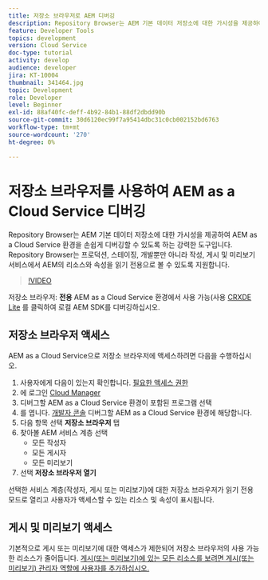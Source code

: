 ```yaml
---
title: 저장소 브라우저로 AEM 디버깅
description: Repository Browser는 AEM 기본 데이터 저장소에 대한 가시성을 제공하여 AEM as a Cloud Service 환경을 손쉽게 디버깅할 수 있도록 하는 강력한 도구입니다.
feature: Developer Tools
topics: development
version: Cloud Service
doc-type: tutorial
activity: develop
audience: developer
jira: KT-10004
thumbnail: 341464.jpg
topic: Development
role: Developer
level: Beginner
exl-id: 88af40fc-deff-4b92-84b1-88df2dbdd90b
source-git-commit: 30d6120ec99f7a95414dbc31c0cb002152bd6763
workflow-type: tm+mt
source-wordcount: '270'
ht-degree: 0%

---
```


# 저장소 브라우저를 사용하여 AEM as a Cloud Service 디버깅

Repository Browser는 AEM 기본 데이터 저장소에 대한 가시성을 제공하여 AEM as a Cloud Service 환경을 손쉽게 디버깅할 수 있도록 하는 강력한 도구입니다. Repository Browser는 프로덕션, 스테이징, 개발뿐만 아니라 작성, 게시 및 미리보기 서비스에서 AEM의 리소스와 속성을 읽기 전용으로 볼 수 있도록 지원합니다.

>[!VIDEO](https://video.tv.adobe.com/v/341464?quality=12&learn=on)

저장소 브라우저: __전용__ AEM as a Cloud Service 환경에서 사용 가능(사용 [CRXDE Lite](../aem-sdk-local-quickstart/other-tools.md#crxde-lite) 를 클릭하여 로컬 AEM SDK를 디버깅하십시오.

## 저장소 브라우저 액세스

AEM as a Cloud Service으로 저장소 브라우저에 액세스하려면 다음을 수행하십시오.

1. 사용자에게 다음이 있는지 확인합니다. [필요한 액세스 권한](https://experienceleague.adobe.com/docs/experience-manager-cloud-service/content/implementing/developer-tools/repository-browser.html#access-prerequisites)
1. 에 로그인 [Cloud Manager](https://my.cloudmanager.adobe.com)
1. 디버그할 AEM as a Cloud Service 환경이 포함된 프로그램 선택
1. 를 엽니다. [개발자 콘솔](./developer-console.md) 디버그할 AEM as a Cloud Service 환경에 해당합니다.
1. 다음 항목 선택 __저장소 브라우저__ 탭
1. 찾아볼 AEM 서비스 계층 선택
   + 모든 작성자
   + 모든 게시자
   + 모든 미리보기
1. 선택 __저장소 브라우저 열기__

선택한 서비스 계층(작성자, 게시 또는 미리보기)에 대한 저장소 브라우저가 읽기 전용 모드로 열리고 사용자가 액세스할 수 있는 리소스 및 속성이 표시됩니다.

## 게시 및 미리보기 액세스

기본적으로 게시 또는 미리보기에 대한 액세스가 제한되어 저장소 브라우저의 사용 가능한 리소스가 줄어듭니다. [게시(또는 미리보기)에 있는 모든 리소스를 보려면 게시(또는 미리보기) 관리자 역할에 사용자를 추가하십시오.](https://experienceleague.adobe.com/docs/experience-manager-cloud-service/content/implementing/developer-tools/repository-browser.html#navigate-the-hierarchy)
